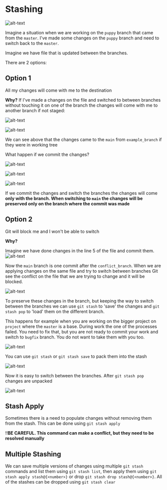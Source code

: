# Stashing

![alt-text](./screenshots/image_07_01.png)

Imagine a situation when we are working on the `puppy` branch that came from the `master`.
I've made some changes on the `puppy` branch and need to switch back to the `master`.

Imagine we have file that is updated between the branches.

There are 2 options:

## Option 1

All my changes will come with me to the destination

**Why?**
If I've made a changes on the file and switched to between branches without touching it on one of the branch the changes will come with me to another branch if not staged:

![alt-text](./screenshots/image_07_02.png)

![alt-text](./screenshots/image_07_03.png)

We can see above that the changes came to the `main` from `example_branch` if they were in working tree

What happen if we commit the changes?

![alt-text](./screenshots/image_07_04.png)

![alt-text](./screenshots/image_07_05.png)

![alt-text](./screenshots/image_07_06.png)

If we commit the changes and switch the branches the changes will come **only with the branch. When switching to `main` the changes will be preserved only on the branch where the commit was made**

## Option 2

Git will block me and I won't be able to switch

**Why?**

Imagine we have done changes in the line 5 of the file and commit them.
![alt-text](./screenshots/image_07_07.png)

Now the `main` branch is one commit after the `conflict_branch`. When we are applying changes on the same file and try to switch between branches Git see the conflict on the file that we are trying to change and it will be blocked.

![alt-text](./screenshots/image_07_08.png)

To preserve these changes in the branch, but keeping the way to switch between the branches we can use `git stash` to 'save' the changes and `git stash pop` to 'load' them on the different branch.

This happens for example when you are working on the bigger project on `project` where the `master` is a base. During work the one of the processes failed. You need to fix that, but you are not ready to commit your work and switch to `bugfix` branch. You do not want to take them with you too.

![alt-text](./screenshots/image_07_09.png)

You can use `git stash` or `git stash save` to pack them into the stash

![alt-text](./screenshots/image_07_09.png)

Now it is easy to switch between the branches. After `git stash pop` changes are unpacked

![alt-text](./screenshots/image_07_09.png)

## Stash Apply

Sometimes there is a need to populate changes without removing them from the stash. This can be done using `git stash apply`

!!**BE CAREFUL. This command can make a conflict, but they need to be resolved manually**

## Multiple Stashing

We can save multiple versions of changes using multiple `git stash` commands and list them using `git stash list`, then apply them using `git stash apply stash@{<number>}` or drop `git stash drop stash@{<number>}`. All of the stashes can be dropped using `git stash clear`
